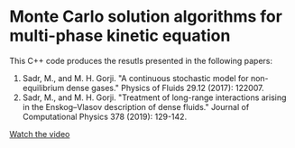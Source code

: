 # Monte Carlo solution algorithms for multi-phase kinetic equation


This C++ code produces the resutls presented in the following papers:

1. Sadr, M., and M. H. Gorji. "A continuous stochastic model for non-equilibrium dense gases." Physics of Fluids 29.12 (2017): 122007.
2. Sadr, M., and M. H. Gorji. "Treatment of long-range interactions arising in the Enskog–Vlasov description of dense fluids." Journal of Computational Physics 378 (2019): 129-142.

[Watch the video](n_validation.mp4)
